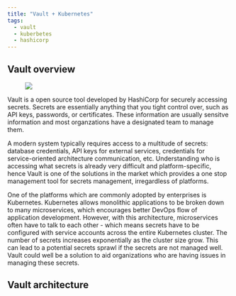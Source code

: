 ```yaml
---
title: "Vault + Kubernetes"
tags: 
  - vault
  - kuberbetes
  - hashicorp
---
```


## Vault overview

<figure>
	<a href="https://www.amazic.com/media/catalog/category/HashiCorp_Vault_Amazic_Marketplace.jpg"><img src="https://www.amazic.com/media/catalog/category/HashiCorp_Vault_Amazic_Marketplace.jpg"></a>
</figure>

Vault is a open source tool developed by HashiCorp for securely accessing secrets. Secrets are essentially anything that you tight control over, such as API keys, passwords, or certificates. These information are usually sensitve information and most organzations have a designated team to manage them. 

A modern system typically requires access to a multitude of secrets: database credentials, API keys for external services, credentials for service-oriented architecture communication, etc. Understanding who is accessing what secrets is already very difficult and platform-specific, hence Vault is one of the solutions in the market which provides a one stop management tool for secrets management, irregardless of platforms.

One of the platforms which are commonly adopted by enterprises is Kubernetes. Kubernetes allows monolithic applications to be broken down to many microservices, which encourages better DevOps flow of application development. However, with this architecture, microservices often have to talk to each other - which means secrets have to be configured with service accounts across the entire Kubernetes cluster. The number of secrets increases exponentially as the cluster size grow. This can lead to a potential secrets sprawl if the secrets are not managed well. Vault could well be a solution to aid organizations who are having issues in managing these secrets.

## Vault architecture


